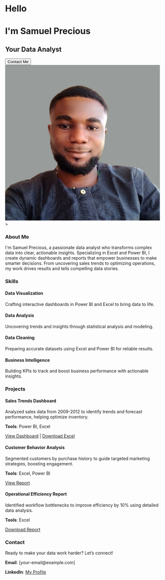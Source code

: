 <!DOCTYPE html>
<html lang="en">
<head>
  <meta charset="UTF-8">
  <meta name="viewport" content="width=device-width, initial-scale=1.0">
  <title>Samuel Precious - Data Analyst Portfolio</title>
  <link rel="stylesheet" href="[invalid url, do not cite]
  <style>
    body {
      background-color: #1A1A1A;
      color: #FFFFFF;
      font-family: 'Montserrat', sans-serif;
      margin: 0;
      padding: 0;
    }
    .container {
      max-width: 1200px;
      margin: 0 auto;
      padding: 40px 20px;
    }
    .hero {
      display: flex;
      flex-wrap: wrap;
      align-items: center;
      justify-content: center;
      gap: 40px;
      padding: 60px 0;
      animation: fadeIn 1s ease-in;
    }
    .hero-left {
      flex: 1;
      min-width: 300px;
      text-align: left;
    }
    .hero-right {
      flex: 1;
      min-width: 300px;
      position: relative;
      display: flex;
      justify-content: center;
      align-items: center;
    }
    .profile-img {
      width: 300px;
      height: 300px;
      border-radius: 50%;
      object-fit: cover;
      z-index: 2;
    }
    .circle {
      width: 400px;
      height: 400px;
      border-radius: 50%;
      background: radial-gradient(circle, #00D7A7, #00FFBF);
      position: absolute;
      z-index: 1;
    }
    h1 {
      font-size: 48px;
      font-weight: bold;
      margin: 0;
      line-height: 1.2;
    }
    h1 .small {
      font-size: 24px;
      font-weight: normal;
      display: block;
    }
    h2 {
      font-size: 36px;
      color: #00D7A7;
      margin: 10px 0;
      font-weight: normal;
    }
    .contact-btn {
      background-color: #FFC107;
      color: #000;
      padding: 12px 24px;
      border: none;
      border-radius: 5px;
      font-size: 16px;
      cursor: pointer;
      margin-top: 20px;
      transition: background-color 0.3s ease;
    }
    .contact-btn:hover {
      background-color: #FFB300;
    }
    .section {
      padding: 40px 0;
    }
    h3 {
      color: #3498db;
      font-size: 1.8em;
      border-bottom: 2px solid #3498db;
      padding-bottom: 10px;
      margin-bottom: 20px;
    }
    .skills-grid {
      display: grid;
      grid-template-columns: repeat(4, 1fr);
      gap: 20px;
    }
    .skill {
      text-align: center;
      padding: 20px;
      background: rgba(255, 255, 255, 0.1);
      border-radius: 8px;
      transition: transform 0.3s ease, box-shadow 0.3s ease;
    }
    .skill:hover {
      transform: translateY(-5px);
      box-shadow: 0 5px 15px rgba(0, 0, 0, 0.3);
    }
    .skill i {
      font-size: 48px;
      color: #3498db;
      margin-bottom: 10px;
    }
    .skill h4 {
      color: #3498db;
      font-size: 1.2em;
      margin-bottom: 10px;
    }
    .skill p {
      color: #bdc3c7;
      font-size: 1em;
    }
    .project {
      background: rgba(255, 255, 255, 0.1);
      padding: 20px;
      border-radius: 8px;
      margin-bottom: 20px;
    }
    .project h4 {
      color: #3498db;
      font-size: 1.5em;
      margin-bottom: 15px;
    }
    a {
      color: #3498db;
      text-decoration: none;
    }
    a:hover {
      text-decoration: underline;
    }
    iframe {
      width: 100%;
      height: 400px;
      border-radius: 8px;
    }
    p, li {
      line-height: 1.6;
      font-size: 1.1em;
      color: #bdc3c7;
    }
    @media (max-width: 768px) {
      .hero {
        flex-direction: column;
        text-align: center;
      }
      .hero-left, .hero-right {
        flex: 100%;
      }
      .profile-img {
        width: 200px;
        height: 200px;
      }
      .circle {
        width: 300px;
        height: 300px;
      }
      h1 {
        font-size: 36px;
      }
      h1 .small {
        font-size: 18px;
      }
      h2 {
        font-size: 24px;
      }
    }
    @media (max-width: 480px) {
      .profile-img {
        width: 150px;
        height: 150px;
      }
      .circle {
        width: 250px;
        height: 250px;
      }
      h1 {
        font-size: 28px;
      }
      h1 .small {
        font-size: 14px;
      }
      h2 {
        font-size: 20px;
      }
    }
    @media (max-width: 1080px) {
      .skills-grid {
        grid-template-columns: repeat(3, 1fr);
      }
    }
    @media (max-width: 640px) {
      .skills-grid {
        grid-template-columns: repeat(2, 1fr);
      }
    }
    @keyframes fadeIn {
      from { opacity: 0; }
      to { opacity: 1; }
    }
  </style>
</head>
<body>
  <div class="container">
    <div class="hero">
      <div class="hero-left">
        <h1 class="small">Hello</h1>
        <h1>I'm Samuel Precious</h1>
        <h2>Your Data Analyst</h2>
        <button class="contact-btn">Contact Me</button>
      </div>
      <div class="hero-right">
        <div class="circle"></div>
        <img src="images/profile.jpg" alt="Samuel Precious" class="profile-img" <!-- CLUE: Replace this image path with your uploaded file path -->>
      </div>
    </div>
    <div class="section">
      <h3>About Me</h3>
      <p>I'm Samuel Precious, a passionate data analyst who transforms complex data into clear, actionable insights. Specializing in Excel and Power BI, I create dynamic dashboards and reports that empower businesses to make smarter decisions. From uncovering sales trends to optimizing operations, my work drives results and tells compelling data stories.</p>
    </div>
    <div class="section">
      <h3>Skills</h3>
      <div class="skills-grid">
        <div class="skill">
          <i class="fas fa-chart-bar"></i>
          <h4>Data Visualization</h4>
          <p>Crafting interactive dashboards in Power BI and Excel to bring data to life.</p>
        </div>
        <div class="skill">
          <i class="fas fa-calculator"></i>
          <h4>Data Analysis</h4>
          <p>Uncovering trends and insights through statistical analysis and modeling.</p>
        </div>
        <div class="skill">
          <i class="fas fa-filter"></i>
          <h4>Data Cleaning</h4>
          <p>Preparing accurate datasets using Excel and Power BI for reliable results.</p>
        </div>
        <div class="skill">
          <i class="fas fa-analytics"></i>
          <h4>Business Intelligence</h4>
          <p>Building KPIs to track and boost business performance with actionable insights.</p>
        </div>
      </div>
    </div>
    <div class="section">
      <h3>Projects</h3>
      <div class="project">
        <h4>Sales Trends Dashboard</h4>
        <p>Analyzed sales data from 2009-2012 to identify trends and forecast performance, helping optimize inventory.</p>
        <p><strong>Tools</strong>: Power BI, Excel</p>
        <p><a href="[your-power-bi-link-or-repo-folder]">View Dashboard</a> | <a href="[your-excel-file-link]">Download Excel</a></p>
        <!-- Replace with Power BI iframe if available -->
        <!-- <iframe src="[your-power-bi-iframe-url]" allowFullScreen="true"></iframe> -->
      </div>
      <div class="project">
        <h4>Customer Behavior Analysis</h4>
        <p>Segmented customers by purchase history to guide targeted marketing strategies, boosting engagement.</p>
        <p><strong>Tools</strong>: Excel, Power BI</p>
        <p><a href="[your-report-link-or-repo-folder]">View Report</a></p>
      </div>
      <div class="project">
        <h4>Operational Efficiency Report</h4>
        <p>Identified workflow bottlenecks to improve efficiency by 10% using detailed data analysis.</p>
        <p><strong>Tools</strong>: Excel</p>
        <p><a href="[your-excel-file-link]">Download Report</a></p>
      </div>
    </div>
    <div class="section">
      <h3>Contact</h3>
      <p>Ready to make your data work harder? Let’s connect!</p>
      <p><strong>Email</strong>: [your-email@example.com]</p>
      <p><strong>LinkedIn</strong>: <a href="[your-linkedin-profile]">My Profile</a></p>
    </div>
  </div>
</body>
</html>
